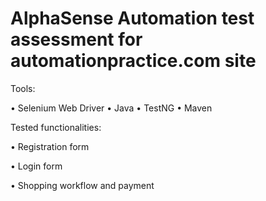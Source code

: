 # AlphaSense Automation test assessment for automationpractice.com site

Tools:

• Selenium Web Driver
• Java
• TestNG
• Maven




Tested functionalities:

• Registration form 

• Login form

• Shopping workflow and payment 


